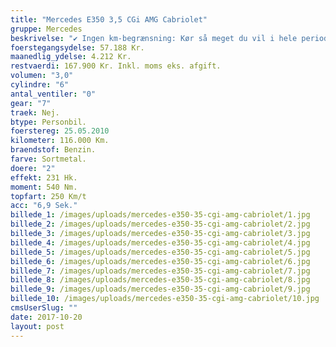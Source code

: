 ```yaml
---
title: "Mercedes E350 3,5 CGi AMG Cabriolet"
gruppe: Mercedes
beskrivelse: "✔ Ingen km-begrænsning: Kør så meget du vil i hele perioden.\n\n✔ Mulighed for garanti på bilen i hele leasingperioden: Ingen uventede. værksteds regninger.\n\n✔ Vi tilbyder forsikring med fuld kasko helt ned til 18 år.\n\n✔ Skal vi hjælpe dig med at finde drømmebilen, tilbyder vi Danmarks bedste og bedste leasingpakker.\n\n"
foerstegangsydelse: 57.188 Kr.
maanedlig_ydelse: 4.212 Kr.
restvaerdi: 167.900 Kr. Inkl. moms eks. afgift.
volumen: "3,0"
cylindre: "6"
antal_ventiler: "0"
gear: "7"
traek: Nej.
btype: Personbil.
foerstereg: 25.05.2010
kilometer: 116.000 Km.
braendstof: Benzin.
farve: Sortmetal.
doere: "2"
effekt: 231 Hk.
moment: 540 Nm.
topfart: 250 Km/t
acc: "6,9 Sek."
billede_1: /images/uploads/mercedes-e350-35-cgi-amg-cabriolet/1.jpg
billede_2: /images/uploads/mercedes-e350-35-cgi-amg-cabriolet/2.jpg
billede_3: /images/uploads/mercedes-e350-35-cgi-amg-cabriolet/3.jpg
billede_4: /images/uploads/mercedes-e350-35-cgi-amg-cabriolet/4.jpg
billede_5: /images/uploads/mercedes-e350-35-cgi-amg-cabriolet/5.jpg
billede_6: /images/uploads/mercedes-e350-35-cgi-amg-cabriolet/6.jpg
billede_7: /images/uploads/mercedes-e350-35-cgi-amg-cabriolet/7.jpg
billede_8: /images/uploads/mercedes-e350-35-cgi-amg-cabriolet/8.jpg
billede_9: /images/uploads/mercedes-e350-35-cgi-amg-cabriolet/9.jpg
billede_10: /images/uploads/mercedes-e350-35-cgi-amg-cabriolet/10.jpg
cmsUserSlug: ""
date: 2017-10-20 
layout: post
---
```


